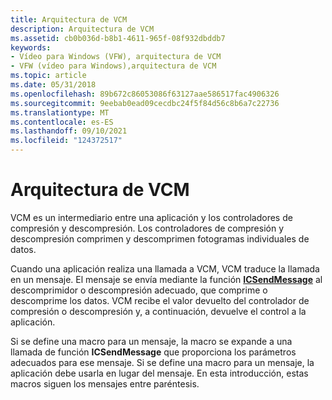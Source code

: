 ```yaml
---
title: Arquitectura de VCM
description: Arquitectura de VCM
ms.assetid: cb0b036d-b8b1-4611-965f-08f932dbddb7
keywords:
- Vídeo para Windows (VFW), arquitectura de VCM
- VFW (vídeo para Windows),arquitectura de VCM
ms.topic: article
ms.date: 05/31/2018
ms.openlocfilehash: 89b672c86053086f63127aae586517fac4906326
ms.sourcegitcommit: 9eebab0ead09cecdbc24f5f84d56c8b6a7c22736
ms.translationtype: MT
ms.contentlocale: es-ES
ms.lasthandoff: 09/10/2021
ms.locfileid: "124372517"
---
```

# <a name="vcm-architecture"></a>Arquitectura de VCM

VCM es un intermediario entre una aplicación y los controladores de compresión y descompresión. Los controladores de compresión y descompresión comprimen y descomprimen fotogramas individuales de datos.

Cuando una aplicación realiza una llamada a VCM, VCM traduce la llamada en un mensaje. El mensaje se envía mediante la función [**ICSendMessage**](/windows/desktop/api/Vfw/nf-vfw-icsendmessage) al descomprimidor o descompresión adecuado, que comprime o descomprime los datos. VCM recibe el valor devuelto del controlador de compresión o descompresión y, a continuación, devuelve el control a la aplicación.

Si se define una macro para un mensaje, la macro se expande a una llamada de función **ICSendMessage** que proporciona los parámetros adecuados para ese mensaje. Si se define una macro para un mensaje, la aplicación debe usarla en lugar del mensaje. En esta introducción, estas macros siguen los mensajes entre paréntesis.

 

 




